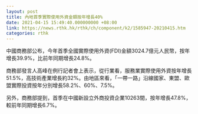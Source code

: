 ```yaml
---
layout: post
title: 內地首季實際使用外資金額按年增長40%
date: 2021-04-15 15:49:40.000000000 +08:00
link: https://news.rthk.hk/rthk/ch/component/k2/1585947-20210415.htm
categories: rthk
---
```


中國商務部公布，今年首季全國實際使用外資(FDI)金額3024.7億元人民幣，按年增長39.9%，比前年同期增長24.8%。

商務部發言人高峰在例行記者會上表示，從行業看，服務業實際使用外資按年增長51.5%，高技術產業增長約32%。由地區來看，「一帶一路」沿線國家、東盟、歐盟實際投資按年分別增長58.2%、60%、7.5%。

另外，商務部提到，首季在中國新設立外商投資企業10263間，按年增長47.8%，較前年同期增長6.7%。
